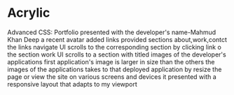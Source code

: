 # Acrylic
Advanced CSS: Portfolio
  presented with the developer's name-Mahmud Khan Deep
  a recent avatar added
  links provided sections about,work,contct
  the links navigate UI scrolls to the corresponding section
  by clicking link o the section  work UI scrolls to a section with titled images of the developer's applications
  first application's image is larger in size than the others
  the images of the applications takes to that deployed application
  by resize the page or view the site on various screens and devices it presented with a responsive layout that adapts to my viewport
